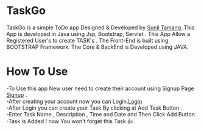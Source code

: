 # TaskGo
		
		
TaskGo is a simple  ToDo app Designed & Developed by <a href="https://github.com/sunil-tamang">Sunil Tamang </a>.This App is developed in  Java   using Jsp, Bootstrap, Servlet . This App Allow a Registered User's to create  TASK's . The Front-End is built using BOOTSTRAP Framework. The Core & BackEnd is Developed using JAVA.
 	
    

# How To Use 

-To Use this app New user need to create their account using Signup Page [Signup](https://pages.github.com/) .<br>
-After creating your account  now you can Login.[Login](https://pages.github.com/) <br>
-After Login you can create your Task By clicking at Add Task Button . <br>
-Enter  Task Name , Description , Time and Date and Then Click Add Button . <br>
-Task is Added ! now You won't forget this Task   :+1: 



